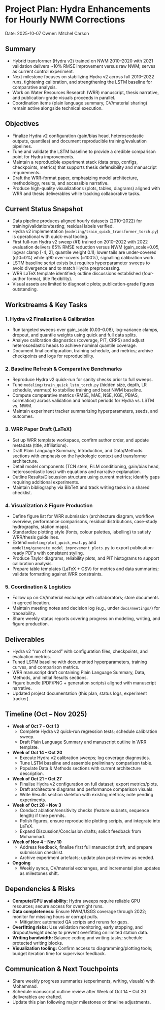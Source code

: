 # Project Plan: Hydra Enhancements for Hourly NWM Corrections

Date: 2025-10-07
Owner: Mitchel Carson

## Summary
- Hybrid transformer (Hydra v2) trained on NWM 2010–2020 with 2021 validation delivers ~10% RMSE improvement versus raw NWM; serves as current control experiment.
- Next milestone focuses on stabilizing Hydra v2 across full 2010–2022 runs, tightening calibration, and strengthening the LSTM baseline for comparative analysis.
- Work on Water Resources Research (WRR) manuscript, thesis narrative, and publication-grade visuals proceeds in parallel.
- Coordination items (plain language summary, CV/material sharing) remain active alongside technical execution.

## Objectives
- Finalize Hydra v2 configuration (gain/bias head, heteroscedastic outputs, quantiles) and document reproducible training/evaluation pipelines.
- Tune and validate the LSTM baseline to provide a credible comparison point for Hydra improvements.
- Maintain a reproducible experiment stack (data prep, configs, checkpoints, metrics) that supports thesis defensibility and manuscript requirements.
- Draft the WRR-format paper, emphasizing model architecture, methodology, results, and accessible narrative.
- Produce high-quality visualizations (plots, tables, diagrams) aligned with WRR and thesis deliverables while tracking collaborative tasks.

## Current Status Snapshot
- Data pipeline produces aligned hourly datasets (2010–2022) for training/validation/testing; residual labels verified.
- Hydra v2 implementation (`modeling/train_quick_transformer_torch.py`) is operational with quick-eval tooling.
- First full-run Hydra v2 sweep (#1) trained on 2010–2022 with 2022 evaluation delivers 65% RMSE reduction versus NWM (gain_scale=0.05, logvar clamp [-4, 2], quantile weight 0.1); lower tails are under-covered (q10≈0%) while q90 over-covers (≈100%), signalling calibration work.
- LSTM baseline script exists but requires hyperparameter sweeps to avoid divergence and to match Hydra preprocessing.
- WRR LaTeX template identified; outline discussions established (four-author format, title flexibility).
- Visual assets are limited to diagnostic plots; publication-grade figures outstanding.

## Workstreams & Key Tasks

### 1. Hydra v2 Finalization & Calibration
- Run targeted sweeps over gain_scale (0.03–0.08), log-variance clamps, dropout, and quantile weights using quick and full data splits.
- Analyse calibration diagnostics (coverage, PIT, CRPS) and adjust heteroscedastic heads to achieve nominal quantile coverage.
- Document final configuration, training schedule, and metrics; archive checkpoints and logs for reproducibility.

### 2. Baseline Refresh & Comparative Benchmarks
- Reproduce Hydra v2 quick-run for sanity checks prior to full sweeps.
- Tune `modeling/train_quick_lstm_torch.py` (hidden size, depth, LR schedule, warmup) to stabilise training and beat NWM baseline.
- Compute comparative metrics (RMSE, MAE, NSE, KGE, PBIAS, correlation) across validation and holdout periods for Hydra vs. LSTM vs. NWM.
- Maintain experiment tracker summarizing hyperparameters, seeds, and outcomes.

### 3. WRR Paper Draft (LaTeX)
- Set up WRR template workspace, confirm author order, and update metadata (title, affiliations).
- Draft Plain Language Summary, Introduction, and Data/Methods sections with emphasis on the hydrologic context and transformer architecture.
- Detail model components (TCN stem, FiLM conditioning, gain/bias head, heteroscedastic loss) with equations and narrative explanation.
- Outline Results/Discussion structure using current metrics; identify gaps requiring additional experiments.
- Maintain bibliography via BibTeX and track writing tasks in a shared checklist.

### 4. Visualization & Figure Production
- Define figure list for WRR submission (architecture diagram, workflow overview, performance comparisons, residual distributions, case-study hydrographs, station maps).
- Standardize plotting style (fonts, colour palettes, labelling) to satisfy WRR/thesis guidelines.
- Extend `modeling/plot_quick_eval.py` and `modeling/generate_model_improvement_plots.py` to export publication-ready PDFs with consistent styling.
- Produce Taylor diagrams, reliability plots, and PIT histograms to support calibration analysis.
- Prepare table templates (LaTeX + CSV) for metrics and data summaries; validate formatting against WRR constraints.

### 5. Coordination & Logistics
- Follow up on CV/material exchange with collaborators; store documents in agreed location.
- Maintain meeting notes and decision log (e.g., under `docs/meetings/`) for traceability.
- Share weekly status reports covering progress on modeling, writing, and figure production.

## Deliverables
- Hydra v2 “run of record” with configuration files, checkpoints, and evaluation metrics.
- Tuned LSTM baseline with documented hyperparameters, training curves, and comparison metrics.
- WRR manuscript draft containing Plain Language Summary, Data, Methods, and initial Results sections.
- Figure bundle (PDF/PNG + generation scripts) aligned with manuscript narrative.
- Updated project documentation (this plan, status logs, experiment tracker).

## Timeline (Oct – Nov 2025)
- **Week of Oct 7 – Oct 13**
  - Complete Hydra v2 quick-run regression tests; schedule calibration sweep.
  - Draft Plain Language Summary and manuscript outline in WRR template.
- **Week of Oct 14 – Oct 20**
  - Execute Hydra v2 calibration sweeps; log coverage diagnostics.
  - Tune LSTM baseline and assemble preliminary comparison table.
  - Populate Data & Methods sections with current architecture description.
- **Week of Oct 21 – Oct 27**
  - Finalise Hydra v2 configuration on full dataset; export metrics/plots.
  - Draft architecture diagrams and performance comparison visuals.
  - Write Results section skeleton with existing metrics; note pending experiments.
- **Week of Oct 28 – Nov 3**
  - Conduct ablation/sensitivity checks (feature subsets, sequence length) if time permits.
  - Polish figures, ensure reproducible plotting scripts, and integrate into LaTeX.
  - Expand Discussion/Conclusion drafts; solicit feedback from Mohammad.
- **Week of Nov 4 – Nov 10**
  - Address feedback, finalise first full manuscript draft, and prepare submission checklist.
  - Archive experiment artefacts; update plan post-review as needed.
- **Ongoing**
  - Weekly syncs, CV/material exchanges, and incremental plan updates as milestones shift.

## Dependencies & Risks
- **Compute/GPU availability:** Hydra sweeps require reliable GPU resources; secure access for overnight runs.
- **Data completeness:** Ensure NWM/USGS coverage through 2022; monitor for missing hours or corrupt pulls.
  - Mitigation: automated QA scripts and reruns for gaps.
- **Overfitting risks:** Use validation monitoring, early stopping, and dropout/weight decay to prevent overfitting on limited station data.
- **Writing bandwidth:** Balance coding and writing tasks; schedule protected writing blocks.
- **Visualization tooling:** Confirm access to diagramming/plotting tools; budget iteration time for supervisor feedback.

## Communication & Next Touchpoints
- Share weekly progress summaries (experiments, writing, visuals) with Mohammad.
- Schedule manuscript outline review after Week of Oct 14 – Oct 20 deliverables are drafted.
- Update this plan following major milestones or timeline adjustments.
